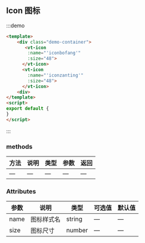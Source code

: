 
##   Icon 图标

:::demo

```html
<template>
    <div class="demo-container">
       <vt-icon
        :name="'iconbofang'"
        :size="48">
      </vt-icon>
      <vt-icon
        :name="'iconzanting'"
        :size="48">
      </vt-icon>
    <div>
</template>
<script>
export default {
}
</script>
```

:::


### methods
| 方法           | 说明             | 类型   | 参数 | 返回 |
| -------------   | ---------------- | ------ | ------ | -------- |
| —         | —           | — | —    | —    |



### Attributes

| 参数           | 说明             | 类型   | 可选值 | 默认值 |
| -------------   | ---------------- | ------ | ------ | -------- |
| name        | 图标样式名           | string | —    | —    |
| size        | 图标尺寸           | number | —    | —    |

